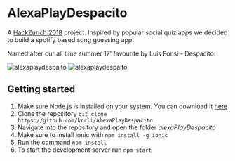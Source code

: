 # AlexaPlayDespacito

A [HackZurich 2018](https://digitalfestival.ch/en/HACK/) project. Inspired by popular social quiz apps we decided to build a spotify based song guessing app.

Named after our all time summer 17' favourite by Luis Fonsi - Despacito:

![alexaplaydespaito](https://tenor.com/view/despasito-gif-8682661)
![alexaplaydespaito](https://media.giphy.com/media/6O2am9sH5AASc/source.gif)


## Getting started

1. Make sure Node.js is installed on your system. You can download it [here](https://nodejs.org/en/)
2. Clone the repository ```git clone https://github.com/krrli/AlexaPlayDespacito```
3. Navigate into the repository and open the folder *alexaPlayDespacito*
4. Make sure to install ionic with ```npm install -g ionic```
5. Run the command ```npm install```
6. To start the development server run ```npm start```



